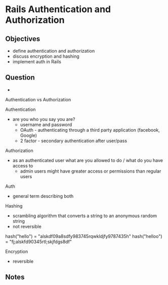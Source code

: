 # Rails Authentication and Authorization

## Objectives

- define authentication and authorization
- discuss encryption and hashing
- implement auth in Rails

## Question

- 

Authentication vs Authorization

Authentication

- are you who you say you are?
  - username and password
  - OAuth - authenticating through a third party application (facebook, Google)
  - 2 factor - secondary authentication after user/pass

Authorization

- as an authenticated user what are you allowed to do / what do you have access to
  - admin users might have greater access or permissions than regular users

Auth

- general term describing both

Hashing

- scrambling algorithm that converts a string to an anonymous random string
- not reversible

hash("hello") = "alskdf09a8sdfy983745rqwkldjfy9787435h"
hash("helloo") = "fj;alskfd90345rtl;skjfdgs8df"

Encryption

- reversible 


## Notes
